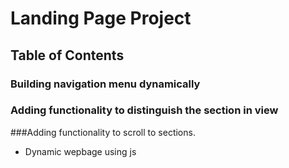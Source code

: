 # Landing Page Project

## Table of Contents
### Building navigation menu dynamically 
### Adding functionality to distinguish the section in view 
###Adding  functionality to scroll to sections.
* Dynamic wepbage using js 


